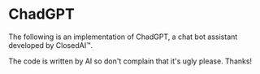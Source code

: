 # ChadGPT

The following is an implementation of ChadGPT, a chat bot assistant developed by ClosedAI™.


The code is written by AI so don't complain that it's ugly please. Thanks!
